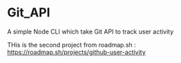 # Git_API

A simple Node CLI which take Git API to track user activity

THis is the second project from roadmap.sh : https://roadmap.sh/projects/github-user-activity

